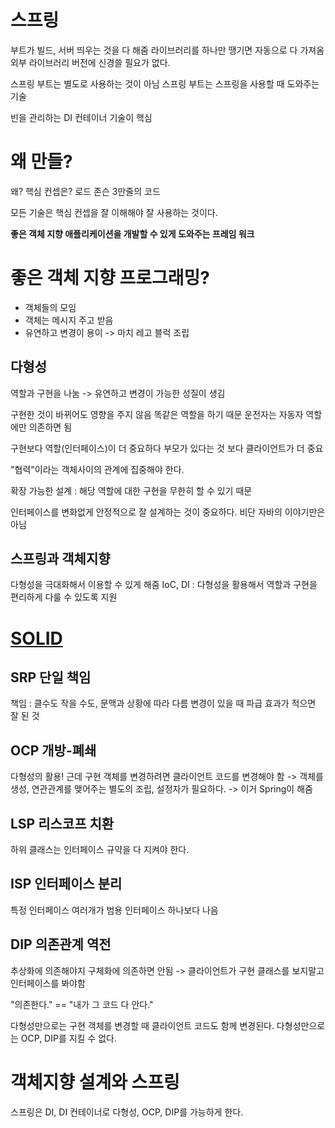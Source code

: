 # 스프링
부트가 빌드, 서버 띄우는 것을 다 해줌
라이브러리를 하나만 땡기면 자동으로 다 가져옴
외부 라이브러리 버전에 신경쓸 필요가 없다. 

스프링 부트는 별도로 사용하는 것이 아님
스프링 부트는 스프링을 사용할 때 도와주는 기술

빈을 관리하는 DI 컨테이너 기술이 핵심

# 왜 만들?
왜? 핵심 컨셉은?
로드 존슨 3만줄의 코드

모든 기술은 핵심 컨셉을 잘 이해해야 잘 사용하는 것이다.

**좋은 객체 지향 애플리케이션을 개발할 수 있게 도와주는 프레임 워크**

# 좋은 객체 지향 프로그래밍?

- 객체들의 모임
- 객체는 메시지 주고 받음
- 유연하고 변경이 용이
	-> 마치 레고 블럭 조립

## 다형성

역할과 구현을 나눔 -> 유연하고 변경이 가능한 성질이 생김

구현한 것이 바뀌어도 영향을 주지 않음 똑같은 역할을 하기 때문
운전자는 자동자 역할에만 의존하면 됨

구현보다 역할(인터페이스)이 더 중요하다
부모가 있다는 것 보다 클라이언트가 더 중요

"협력"이라는 객체사이의 관계에 집중해야 한다.

확장 가능한 설계 : 해당 역할에 대한 구현을 무한히 할 수 있기 때문

인터페이스를 변화없게 안정적으로 잘 설계하는 것이 중요하다. 비단 자바의 이야기만은 아님

## 스프링과 객체지향

다형성을 극대화해서 이용할 수 있게 해줌
IoC, DI : 다형성을 활용해서 역할과 구현을 편리하게 다룰 수 있도록 지원

# [SOLID](SOLID)

## SRP 단일 책임

책임 : 클수도 작을 수도, 문맥과 상황에 따라 다름
변경이 있을 때 파급 효과가 적으면 잘 된 것

## OCP 개방-폐쇄

다형성의 활용!
근데 구현 객체를 변경하려면 클라이언트 코드를 변경해야 함
-> 객체를 생성, 연관관계를 맺어주는 별도의 조립, 설정자가 필요하다.
-> 이거 Spring이 해줌

## LSP 리스코프 치환

하위 클래스는 인터페이스 규약을 다 지켜야 한다.

## ISP 인터페이스 분리

특정 인터페이스 여러개가 범용 인터페이스 하나보다 나음

## DIP 의존관계 역전

추상화에 의존해야지 구체화에 의존하면 안됨
-> 클라이언트가 구현 클래스를 보지말고 인터페이스를 봐야함

"의존한다." == "내가 그 코드 다 안다."

다형성만으로는 구현 객체를 변경할 때 클라이언트 코드도 함께 변경된다. 
다형성만으로는 OCP, DIP를 지킬 수 없다.

# 객체지향 설계와 스프링

스프링은 DI, DI 컨테이너로 다형성, OCP, DIP를 가능하게 한다.

